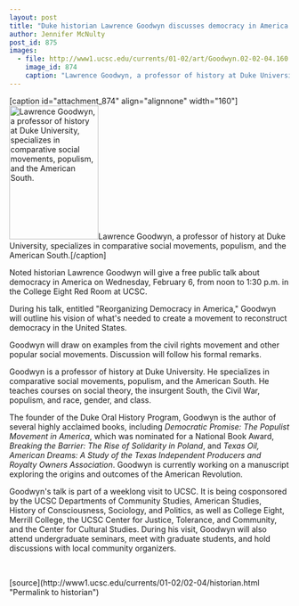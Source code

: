 ```yaml
---
layout: post
title: "Duke historian Lawrence Goodwyn discusses democracy in America on February 6"
author: Jennifer McNulty
post_id: 875
images:
  - file: http://www1.ucsc.edu/currents/01-02/art/Goodwyn.02-02-04.160.jpg
    image_id: 874
    caption: "Lawrence Goodwyn, a professor of history at Duke University, specializes in comparative social movements, populism, and the American South."
---
```


[caption id="attachment_874" align="alignnone" width="160"]<a href="http://localhost/mysite/wp-content/uploads/2002/02/Goodwyn.02-02-04.160.jpg"><img class="size-full wp-image-874" src="http://localhost/mysite/wp-content/uploads/2002/02/Goodwyn.02-02-04.160.jpg" alt="Lawrence Goodwyn, a professor of history at Duke University, specializes in comparative social movements, populism, and the American South." width="160" height="240" /></a>Lawrence Goodwyn, a professor of history at Duke University, specializes in comparative social movements, populism, and the American South.[/caption]
<p>
  Noted historian Lawrence Goodwyn will give a free public talk about democracy in America on Wednesday, February 6, from noon to 1:30 p.m. in the College Eight Red Room at UCSC.
</p>During his talk, entitled "Reorganizing Democracy in America," Goodwyn will outline his vision of what's needed to create a movement to reconstruct democracy in the United States.
<p>
  Goodwyn will draw on examples from the civil rights movement and other popular social movements. Discussion will follow his formal remarks.
</p>
<p>
  Goodwyn is a professor of history at Duke University. He specializes in comparative social movements, populism, and the American South. He teaches courses on social theory, the insurgent South, the Civil War, populism, and race, gender, and class.
</p>
<p>
  The founder of the Duke Oral History Program, Goodwyn is the author of several highly acclaimed books, including <i>Democratic Promise: The Populist Movement in America</i>, which was nominated for a National Book Award, <i>Breaking the Barrier: The Rise of Solidarity in Poland</i>, and <i>Texas Oil, American Dreams: A Study of the Texas Independent Producers and Royalty Owners Association</i>. Goodwyn is currently working on a manuscript exploring the origins and outcomes of the American Revolution.
</p>
<p>
  Goodwyn's talk is part of a weeklong visit to UCSC. It is being cosponsored by the UCSC Departments of Community Studies, American Studies, History of Consciousness, Sociology, and Politics, as well as College Eight, Merrill College, the UCSC Center for Justice, Tolerance, and Community, and the Center for Cultural Studies. During his visit, Goodwyn will also attend undergraduate seminars, meet with graduate students, and hold discussions with local community organizers.
</p>
<p>
  <br>

</p>
<p>

</p>
[source](http://www1.ucsc.edu/currents/01-02/02-04/historian.html "Permalink to historian")
